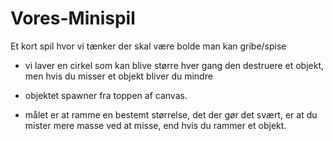 # Vores-Minispil
Et kort spil hvor vi tænker der skal være bolde man kan gribe/spise

- vi laver en cirkel som kan blive større hver gang den destruere et objekt, men hvis du misser et objekt bliver du mindre

- objektet spawner fra toppen af canvas.

- målet er at ramme en bestemt størrelse, det der gør det svært, er at du mister mere masse ved at misse, end hvis du rammer et objekt.
